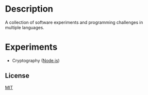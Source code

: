 # Description
A collection of software experiments and programming challenges in multiple languages.

# Experiments
- Cryptography ([Node.js](experiments/cryptography/nodejs))

## License
[MIT](https://choosealicense.com/licenses/mit/)